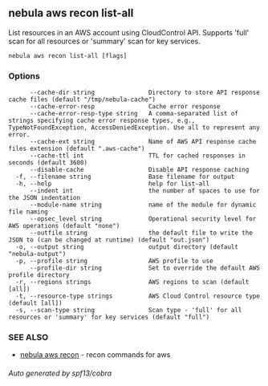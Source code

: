 ## nebula aws recon list-all

List resources in an AWS account using CloudControl API. Supports 'full' scan for all resources or 'summary' scan for key services.

```
nebula aws recon list-all [flags]
```

### Options

```
      --cache-dir string               Directory to store API response cache files (default "/tmp/nebula-cache")
      --cache-error-resp               Cache error response
      --cache-error-resp-type string   A comma-separated list of strings specifying cache error response types, e.g., TypeNotFoundException, AccessDeniedException. Use all to represent any error.
      --cache-ext string               Name of AWS API response cache files extension (default ".aws-cache")
      --cache-ttl int                  TTL for cached responses in seconds (default 3600)
      --disable-cache                  Disable API response caching
  -f, --filename string                Base filename for output
  -h, --help                           help for list-all
      --indent int                     the number of spaces to use for the JSON indentation
      --module-name string             name of the module for dynamic file naming
      --opsec_level string             Operational security level for AWS operations (default "none")
      --outfile string                 the default file to write the JSON to (can be changed at runtime) (default "out.json")
  -o, --output string                  output directory (default "nebula-output")
  -p, --profile string                 AWS profile to use
      --profile-dir string             Set to override the default AWS profile directory
  -r, --regions strings                AWS regions to scan (default [all])
  -t, --resource-type strings          AWS Cloud Control resource type (default [all])
  -s, --scan-type string               Scan type - 'full' for all resources or 'summary' for key services (default "full")
```

### SEE ALSO

* [nebula aws recon](nebula_aws_recon.md)	 - recon commands for aws

###### Auto generated by spf13/cobra
